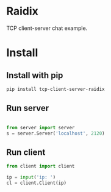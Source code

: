 # Raidix
TCP client-server chat example.

# Install


## Install with pip
```bash
pip install tcp-client-server-raidix
```
## Run server
```python

from server import server
s = server.Server('localhost', 2120)
```
## Run client
```python
from client import client

ip = input('ip: ')
cl = client.Client(ip)
```
